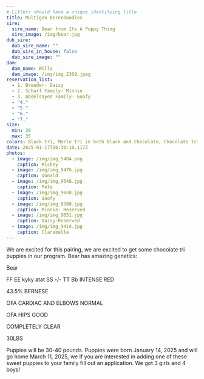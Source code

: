 ```yaml
---
# Litters should have a unique identifying title
title: Multigen Berendoodles
sire:
  sire_name: Bear from Its A Puppy Thing
  sire_image: /img/bear.jpg
dub_sire:
  dub_sire_name: ""
  dub_sire_in_house: false
  dub_sire_image: ""
dam:
  dam_name: Willa
  dam_image: /img/img_2369.jpeg
reservation_list:
  - 1. Breeder- Daisy
  - 2. Scharf Family- Minnie
  - 3. Abdelsayed Family- Goofy
  - "4."
  - "5."
  - "6."
  - "7."
size:
  min: 30
  max: 35
colors: Black tri, Merle Tri in both Black and Chocolate, Chocolate Tri
date: 2025-01-17T16:30:18.117Z
photos:
  - image: /img/img_5404.png
    caption: Mickey
  - image: /img/img_9476.jpg
    caption: Donald
  - image: /img/img_9548.jpg
    caption: Pete
  - image: /img/img_9658.jpg
    caption: Goofy
  - image: /img/img_9388.jpg
    caption: Minnie- Reserved
  - image: /img/img_9651.jpg
    caption: Daisy-Reserved
  - image: /img/img_9414.jpg
    caption: Clarabelle
---
```

We are excited for this pairing, we are excited to get some chocolate tri puppies in our program. Bear has amazing genetics:

Bear

FF EE kyky atat SS -/- TT Bb INTENSE RED

43.5% BERNESE

OFA CARDIAC AND ELBOWS NORMAL

OFA HIPS GOOD

COMPLETELY CLEAR

30LBS

P﻿uppies will be 30-40 pounds. Puppies were born January 14, 2025 and will go home March 11, 2025, we  If you are interested in adding one of these sweet puppies to your family fill out an application. We got 3 girls and 4 boys!